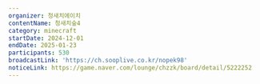 ```yaml
---
organizer: 청새치에이치
contentName: 청새치숲4
category: minecraft
startDate: 2024-12-01
endDate: 2025-01-23
participants: 530
broadcastLink: 'https://ch.sooplive.co.kr/nopek98'
noticeLink: https://game.naver.com/lounge/chzzk/board/detail/5222252
---
```


